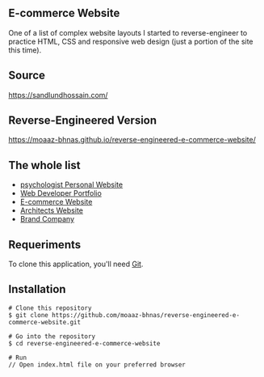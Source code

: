 ## E-commerce Website
One of a list of complex website layouts I started to reverse-engineer to practice HTML, CSS and responsive web design (just a portion of the site this time).

## Source
https://sandlundhossain.com/

## Reverse-Engineered Version
https://moaaz-bhnas.github.io/reverse-engineered-e-commerce-website/

## The whole list
- [psychologist Personal Website](https://github.com/moaaz-bhnas/reverse-engineered-psychologist-website#psychologist-personal-website)
- [Web Developer Portfolio](https://github.com/moaaz-bhnas/reverse-engineered-portfolio#web-developer-portfolio)
- [E-commerce Website](https://github.com/moaaz-bhnas/reverse-engineered-e-commerce-website#e-commerce-website)
- [Architects Website](https://github.com/moaaz-bhnas/reverse-engineered-architects-website#architects-website)
- [Brand Company](https://github.com/moaaz-bhnas/reverse-engineered-brand-company-website/tree/master#siegelgale-a-global-brand-strategy-design-and-experience-firm)

## Requeriments
To clone this application, you'll need [Git](https://git-scm.com/).

## Installation
```
# Clone this repository
$ git clone https://github.com/moaaz-bhnas/reverse-engineered-e-commerce-website.git

# Go into the repository
$ cd reverse-engineered-e-commerce-website

# Run
// Open index.html file on your preferred browser
```
